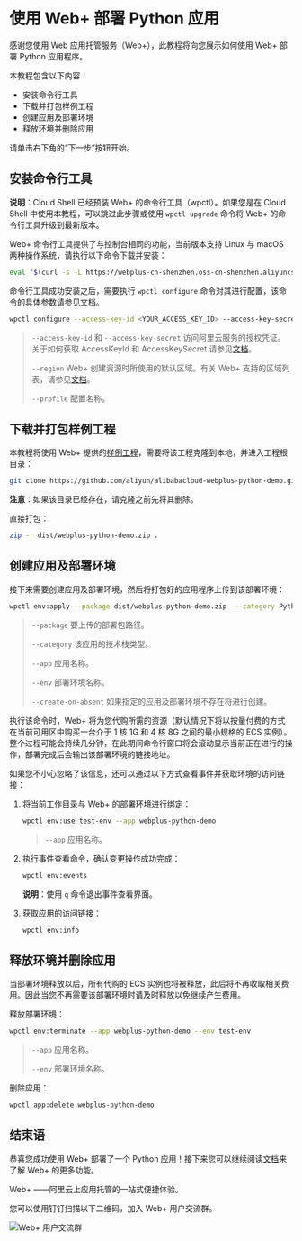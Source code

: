# 使用 Web+ 部署 Python 应用

感谢您使用 Web 应用托管服务（Web+），此教程将向您展示如何使用 Web+ 部署 Python 应用程序。

本教程包含以下内容：

* 安装命令行工具
* 下载并打包样例工程
* 创建应用及部署环境
* 释放环境并删除应用

请单击右下角的“下一步”按钮开始。

## 安装命令行工具

**说明**：Cloud Shell 已经预装 Web+ 的命令行工具（wpctl）。如果您是在 Cloud Shell 中使用本教程，可以跳过此步骤或使用 `wpctl upgrade` 命令将 Web+ 的命令行工具升级到最新版本。

Web+ 命令行工具提供了与控制台相同的功能，当前版本支持 Linux 与 macOS 两种操作系统，请执行以下命令下载并安装：

```bash
eval "$(curl -s -L https://webplus-cn-shenzhen.oss-cn-shenzhen.aliyuncs.com/cli/install.sh)"
```

命令行工具成功安装之后，需要执行 `wpctl configure` 命令对其进行配置，该命令的具体参数请参见[文档](https://help.aliyun.com/document_detail/116129.html)。

```bash
wpctl configure --access-key-id <YOUR_ACCESS_KEY_ID> --access-key-secret <YOUR_ACCESS_KEY_SECRET> --region <YOUR_REGION> --profile webplus
```

> `--access-key-id` 和 `--access-key-secret` 访问阿里云服务的授权凭证。关于如何获取 AccessKeyId 和 AccessKeySecret 请参见[文档](https://help.aliyun.com/document_detail/53045.html?parentId=35469)。
>
> `--region` Web+ 创建资源时所使用的默认区域。有关 Web+ 支持的区域列表，请参见[文档](https://help.aliyun.com/document_detail/121097.html)。
>
> `--profile` 配置名称。

## 下载并打包样例工程

本教程将使用 Web+ 提供的[样例工程](https://github.com/aliyun/alibabacloud-webplus-python-demo)，需要将该工程克隆到本地，并进入工程根目录：

```bash
git clone https://github.com/aliyun/alibabacloud-webplus-python-demo.git webplus-python-demo && cd webplus-python-demo
```

**注意**：如果该目录已经存在，请克隆之前先将其删除。

直接打包：

```bash
zip -r dist/webplus-python-demo.zip .
```

## 创建应用及部署环境

接下来需要创建应用及部署环境，然后将打包好的应用程序上传到该部署环境：

```bash
wpctl env:apply --package dist/webplus-python-demo.zip  --category Python --app webplus-python-demo --env test-env --create-on-absent
```

> `--package` 要上传的部署包路径。
>
> `--category` 该应用的技术栈类型。
>
> `--app` 应用名称。
>
> `--env` 部署环境名称。
>
> `--create-on-absent` 如果指定的应用及部署环境不存在将进行创建。

执行该命令时，Web+ 将为您代购所需的资源（默认情况下将以按量付费的方式在当前可用区中购买一台介于 1 核 1G 和 4 核 8G 之间的最小规格的 ECS 实例）。整个过程可能会持续几分钟，在此期间命令行窗口将会滚动显示当前正在进行的操作，部署完成后会输出该部署环境的链接地址。

如果您不小心忽略了该信息，还可以通过以下方式查看事件并获取环境的访问链接：

1. 将当前工作目录与 Web+ 的部署环境进行绑定：

   ```bash
   wpctl env:use test-env --app webplus-python-demo
   ```

   > `--app` 应用名称。

2. 执行事件查看命令，确认变更操作成功完成：

   ```bash
   wpctl env:events
   ```

   **说明**：使用 `q` 命令退出事件查看界面。

3. 获取应用的访问链接：

   ```bash
   wpctl env:info
   ```

## 释放环境并删除应用

当部署环境释放以后，所有代购的 ECS 实例也将被释放，此后将不再收取相关费用。因此当您不再需要该部署环境时请及时释放以免继续产生费用。

释放部署环境：

```bash
wpctl env:terminate --app webplus-python-demo --env test-env
```

> `--app` 应用名称。
>
> `--env` 部署环境名称。

删除应用：

```bash
wpctl app:delete webplus-python-demo
```

## 结束语

恭喜您成功使用 Web+ 部署了一个 Python 应用！接下来您可以继续阅读[文档](https://help.aliyun.com/product/113017.html)来了解 Web+ 的更多功能。

Web+ ——阿里云上应用托管的一站式便捷体验。

您可以使用钉钉扫描以下二维码，加入 Web+ 用户交流群。

![Web+ 用户交流群](https://webplus-common.oss-cn-shenzhen.aliyuncs.com/dingtalk/dingtalk-qrcode.png)
